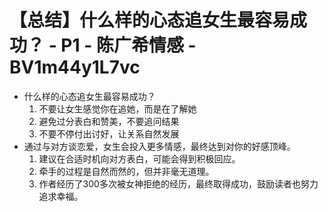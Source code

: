 # 【总结】什么样的心态追女生最容易成功？ - P1 - 陈广希情感 - BV1m44y1L7vc

-   什么样的心态追女生最容易成功？
    1.  不要让女生感觉你在追她，而是在了解她
    2.  避免过分表白和赞美，不要追问结果
    3.  不要不停付出讨好，让关系自然发展
-   通过与对方谈恋爱，女生会投入更多情感，最终达到对你的好感顶峰。
    1.  建议在合适时机向对方表白，可能会得到积极回应。
    2.  牵手的过程是自然而然的，但并非毫无道理。
    3.  作者经历了300多次被女神拒绝的经历，最终取得成功，鼓励读者也努力追求幸福。